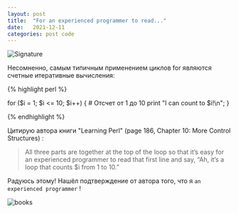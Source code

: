 ```yaml
---
layout: post
title:  "For an experienced programmer to read..."
date:   2021-12-11
categories: post code
---
```

![Signature](/favicon.ico)

Несомненно, самым типичным применением циклов for являются счетные итеративные вычисления:

{% highlight perl %}


for ($i = 1; $i <= 10; $i++) {  # Отсчет от 1 до 10
  print "I can count to $i!\n";
}


{% endhighlight %}

Цитирую автора книги "Learning Perl"  (page 186, Chapter 10: More Control Structures) :

> All three parts are together at the top of the loop so that it’s easy for an experienced
> programmer to read that first line and say, “Ah, it’s a loop that counts $i from 1 to 10.”

Радуюсь этому! Нашёл подтверждение от автора того, что я `an experienced programmer` !

![books](https://techbeacon.scdn7.secure.raxcdn.com/sites/default/files/styles/article_hero_image__1_5x/public/perl-not-dead-programming-language.jpg?itok=-UKvEy6_)



